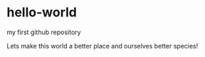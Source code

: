 # hello-world
my first github repository

Lets make this world a better place and ourselves better species!
